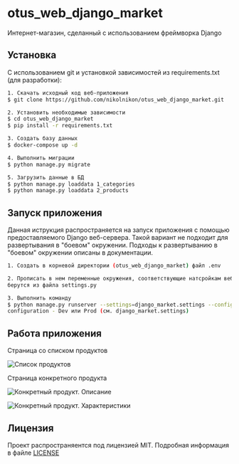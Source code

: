 # otus_web_django_market

Интернет-магазин, сделанный с использованием фреймворка Django

## Установка

С использованием git и установкой зависимостей из requirements.txt (для разработки):
```bash
1. Скачать исходный код веб-приложения
$ git clone https://github.com/nikolnikon/otus_web_django_market.git

2. Установить необходимые зависимости
$ cd otus_web_django_market
$ pip install -r requirements.txt

3. Создать базу данных
$ docker-compose up -d

4. Выполнить миграции
$ python manage.py migrate

5. Загрузить данные в БД
$ python manage.py loaddata 1_categories
$ python manage.py loaddata 2_products
```

## Запуск приложения
Данная иструкция распространяется на запуск приложения с помощью предоставляемого Django веб-сервера. Такой вариант не 
подходит для развертывания в "боевом" окружении. Подходы к развертыванию в "боевом" окружении описаны в документации.  
```bash
1. Создать в корневой директории (otus_web_django_market) файл .env

2. Прописать в нем переменные окружения, соответствующие натсройкам веб-приложения. По умолчанию значения настроек 
берутся из файла settings.py

3. Выполнить команду
$ python manage.py runserver --settings=django_market.settings --configuration=<configuration>
configuration - Dev или Prod (см. django_market.settings)
```

## Работа приложения
Страница со списком продуктов

![Список продуктов](https://i.gyazo.com/0425318a7bf7152c4f2e74ec1df49129.png)

Страница конкретного продукта

![Конкретный продукт. Описание](https://i.gyazo.com/906b0c6da0435ee0ad9304e9eea70c78.png)

![Конкретный продукт. Характеристики](https://i.gyazo.com/a2d8eb22b43794ad113d31bd65ac7ad6.png)

## Лицензия
Проект распространяентся под лицензией MIT. Подробная информация в файле
[LICENSE](https://github.com/nikolnikon/otus_web_django_market/blob/master/LICENSE)
